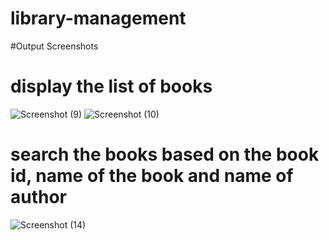 # library-management
#Output Screenshots
# display the list of books
![Screenshot (9)](https://user-images.githubusercontent.com/83665725/201408317-ade05da2-9230-466d-990e-9d9e22e01f5b.png)
![Screenshot (10)](https://user-images.githubusercontent.com/83665725/201408352-b5e72ae6-be5a-461e-8f70-24a465a4a133.png)
# search the books based on the book id, name of the book and name of author
![Screenshot (14)](https://user-images.githubusercontent.com/83665725/201408377-2bf7ecc9-a012-4d03-9511-2323c7418e8c.png)
